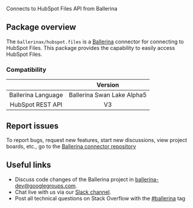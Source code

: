 Connects to HubSpot Files API from Ballerina

## Package overview

The `ballerinax/hubspot.files` is a [Ballerina](https://ballerina.io/) connector for connecting to HubSpot Files.
This package provides the capability to easily access  HubSpot Files.

### Compatibility
|                      | Version                    |
|:--------------------:|:--------------------------:|
| Ballerina Language   | Ballerina Swan Lake Alpha5 |
| HubSpot REST API     | V3                         |

## Report issues
To report bugs, request new features, start new discussions, view project boards, etc., go to the [Ballerina connector repository](https://github.com/ballerina-platform/ballerinax-openapi-connectors)
## Useful links
- Discuss code changes of the Ballerina project in [ballerina-dev@googlegroups.com](mailto:ballerina-dev@googlegroups.com).
- Chat live with us via our [Slack channel](https://ballerina.io/community/slack/).
- Post all technical questions on Stack Overflow with the [#ballerina](https://stackoverflow.com/questions/tagged/ballerina) tag
